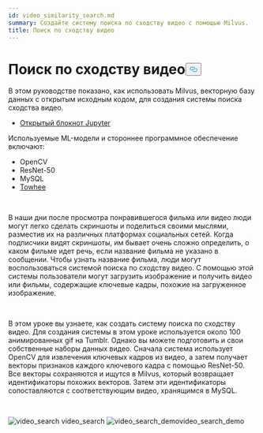```yaml
---
id: video_similarity_search.md
summary: Создайте систему поиска по сходству видео с помощью Milvus.
title: Поиск по сходству видео
---
```

<h1 id="Video-Similarity-Search" class="common-anchor-header">Поиск по сходству видео<button data-href="#Video-Similarity-Search" class="anchor-icon" translate="no">
      <svg translate="no"
        aria-hidden="true"
        focusable="false"
        height="20"
        version="1.1"
        viewBox="0 0 16 16"
        width="16"
      >
        <path
          fill="#0092E4"
          fill-rule="evenodd"
          d="M4 9h1v1H4c-1.5 0-3-1.69-3-3.5S2.55 3 4 3h4c1.45 0 3 1.69 3 3.5 0 1.41-.91 2.72-2 3.25V8.59c.58-.45 1-1.27 1-2.09C10 5.22 8.98 4 8 4H4c-.98 0-2 1.22-2 2.5S3 9 4 9zm9-3h-1v1h1c1 0 2 1.22 2 2.5S13.98 12 13 12H9c-.98 0-2-1.22-2-2.5 0-.83.42-1.64 1-2.09V6.25c-1.09.53-2 1.84-2 3.25C6 11.31 7.55 13 9 13h4c1.45 0 3-1.69 3-3.5S14.5 6 13 6z"
        ></path>
      </svg>
    </button></h1><p>В этом руководстве показано, как использовать Milvus, векторную базу данных с открытым исходным кодом, для создания системы поиска сходства видео.</p>
<ul>
<li><a href="https://github.com/towhee-io/examples/tree/main/video/reverse_video_search">Открытый блокнот Jupyter</a></li>
</ul>
<p>Используемые ML-модели и стороннее программное обеспечение включают:</p>
<ul>
<li>OpenCV</li>
<li>ResNet-50</li>
<li>MySQL</li>
<li><a href="https://towhee.io/">Towhee</a></li>
</ul>
<p><br/></p>
<p>В наши дни после просмотра понравившегося фильма или видео люди могут легко сделать скриншоты и поделиться своими мыслями, разместив их на различных платформах социальных сетей. Когда подписчики видят скриншоты, им бывает очень сложно определить, о каком фильме идет речь, если название фильма не указано в сообщении. Чтобы узнать название фильма, люди могут воспользоваться системой поиска по сходству видео. С помощью этой системы пользователи могут загрузить изображение и получить видео или фильмы, содержащие ключевые кадры, похожие на загруженное изображение.</p>
<p><br/></p>
<p>В этом уроке вы узнаете, как создать систему поиска по сходству видео. Для создания системы в этом уроке используется около 100 анимированных gif на Tumblr. Однако вы можете подготовить и свои собственные наборы данных видео. Сначала система использует OpenCV для извлечения ключевых кадров из видео, а затем получает векторы признаков каждого ключевого кадра с помощью ResNet-50. Все векторы сохраняются и ищутся в Milvus, который возвращает идентификаторы похожих векторов. Затем эти идентификаторы сопоставляются с соответствующим видео, хранящимся в MySQL.</p>
<p><br/></p>
<p>
  
   <span class="img-wrapper"> <img translate="no" src="/docs/v2.6.x/assets/video_search.png" alt="video_search" class="doc-image" id="video_search" />
   </span> <span class="img-wrapper"> <span>video_search</span> </span> <span class="img-wrapper"> <img translate="no" src="/docs/v2.6.x/assets/video_search_demo.gif" alt="video_search_demo" class="doc-image" id="video_search_demo" /><span>video_search_demo</span> </span></p>
